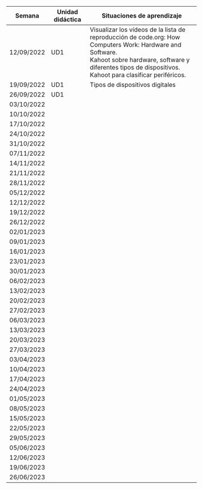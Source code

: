 | Semana     | Unidad didáctica | Situaciones de aprendizaje                                                                                                                                                                                              |
| ---------- | ---------------- | ----------------------------------------------------------------------------------------------------------------------------------------------------------------------------------------------------------------------- |
| 12/09/2022 | UD1              | Visualizar los vídeos de la lista de reproducción de code.org: How Computers Work: Hardware and Software.<br>Kahoot sobre hardware, software y diferentes tipos de dispositivos.<br>Kahoot para clasificar periféricos. |
| 19/09/2022 | UD1              | Tipos de dispositivos digitales                                                                                                                                                                                         |
| 26/09/2022 | UD1              |                                                                                                                                                                                                                         |
| 03/10/2022 |                  |                                                                                                                                                                                                                         |
| 10/10/2022 |                  |                                                                                                                                                                                                                         |
| 17/10/2022 |                  |                                                                                                                                                                                                                         |
| 24/10/2022 |                  |                                                                                                                                                                                                                         |
| 31/10/2022 |                  |                                                                                                                                                                                                                         |
| 07/11/2022 |                  |                                                                                                                                                                                                                         |
| 14/11/2022 |                  |                                                                                                                                                                                                                         |
| 21/11/2022 |                  |                                                                                                                                                                                                                         |
| 28/11/2022 |                  |                                                                                                                                                                                                                         |
| 05/12/2022 |                  |                                                                                                                                                                                                                         |
| 12/12/2022 |                  |                                                                                                                                                                                                                         |
| 19/12/2022 |                  |                                                                                                                                                                                                                         |
| 26/12/2022 |                  |                                                                                                                                                                                                                         |
| 02/01/2023 |                  |                                                                                                                                                                                                                         |
| 09/01/2023 |                  |                                                                                                                                                                                                                         |
| 16/01/2023 |                  |                                                                                                                                                                                                                         |
| 23/01/2023 |                  |                                                                                                                                                                                                                         |
| 30/01/2023 |                  |                                                                                                                                                                                                                         |
| 06/02/2023 |                  |                                                                                                                                                                                                                         |
| 13/02/2023 |                  |                                                                                                                                                                                                                         |
| 20/02/2023 |                  |                                                                                                                                                                                                                         |
| 27/02/2023 |                  |                                                                                                                                                                                                                         |
| 06/03/2023 |                  |                                                                                                                                                                                                                         |
| 13/03/2023 |                  |                                                                                                                                                                                                                         |
| 20/03/2023 |                  |                                                                                                                                                                                                                         |
| 27/03/2023 |                  |                                                                                                                                                                                                                         |
| 03/04/2023 |                  |                                                                                                                                                                                                                         |
| 10/04/2023 |                  |                                                                                                                                                                                                                         |
| 17/04/2023 |                  |                                                                                                                                                                                                                         |
| 24/04/2023 |                  |                                                                                                                                                                                                                         |
| 01/05/2023 |                  |                                                                                                                                                                                                                         |
| 08/05/2023 |                  |                                                                                                                                                                                                                         |
| 15/05/2023 |                  |                                                                                                                                                                                                                         |
| 22/05/2023 |                  |                                                                                                                                                                                                                         |
| 29/05/2023 |                  |                                                                                                                                                                                                                         |
| 05/06/2023 |                  |                                                                                                                                                                                                                         |
| 12/06/2023 |                  |                                                                                                                                                                                                                         |
| 19/06/2023 |                  |                                                                                                                                                                                                                         |
| 26/06/2023 |                  |                                                                                                                                                                                                                         |
